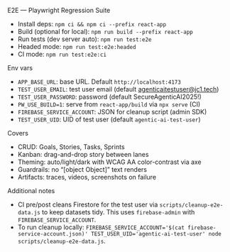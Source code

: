 E2E — Playwright Regression Suite

- Install deps: `npm ci && npm ci --prefix react-app`
- Build (optional for local): `npm run build --prefix react-app`
- Run tests (dev server auto): `npm run test:e2e`
- Headed mode: `npm run test:e2e:headed`
- CI mode: `npm run test:e2e:ci`

Env vars

- `APP_BASE_URL`: base URL. Default `http://localhost:4173`
- `TEST_USER_EMAIL`: test user email (default agenticaitestuser@jc1.tech)
- `TEST_USER_PASSWORD`: password (default SecureAgenticAI2025!)
- `PW_USE_BUILD=1`: serve from `react-app/build` via `npx serve` (CI)
- `FIREBASE_SERVICE_ACCOUNT`: JSON for cleanup script (admin SDK)
- `TEST_USER_UID`: UID of test user (default `agentic-ai-test-user`)

Covers

- CRUD: Goals, Stories, Tasks, Sprints
- Kanban: drag-and-drop story between lanes
- Theming: auto/light/dark with WCAG AA color-contrast via axe
- Guardrails: no “[object Object]” text renders
- Artifacts: traces, videos, screenshots on failure

Additional notes

- CI pre/post cleans Firestore for the test user via `scripts/cleanup-e2e-data.js` to keep datasets tidy. This uses `firebase-admin` with `FIREBASE_SERVICE_ACCOUNT`.
- To run cleanup locally: `FIREBASE_SERVICE_ACCOUNT='$(cat firebase-service-account.json)' TEST_USER_UID='agentic-ai-test-user' node scripts/cleanup-e2e-data.js`.
